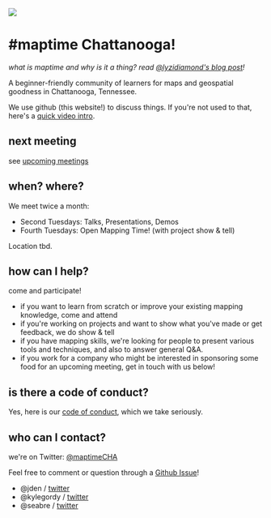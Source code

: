 ![](http://i.imgur.com/ysMwi2B.png)
# #maptime Chattanooga!

*what is maptime and why is it a thing? read [@lyzidiamond's blog post](http://lyzidiamond.com/posts/why-maptime/)!*

A beginner-friendly community of learners for maps and geospatial goodness in Chattanooga, Tennessee.

We use github (this website!) to discuss things. If you're not used to that, here's a [quick video intro](https://www.youtube.com/watch?v=KlrJVSJRUN4).

## next meeting
see [upcoming meetings](https://github.com/maptime/chattanooga/issues?labels=meeting&page=1&state=open)

## when? where?
We meet twice a month:

- Second Tuesdays: Talks, Presentations, Demos
- Fourth Tuesdays: Open Mapping Time! (with project show & tell)

Location tbd.

## how can I help?
come and participate!
- if you want to learn from scratch or improve your existing mapping knowledge, come and attend
- if you're working on projects and want to show what you've made or get feedback, we do show & tell
- if you have mapping skills, we're looking for people to present various
  tools and techniques, and also to answer general Q&A.
- if you work for a company who might be interested in sponsoring some food for an upcoming meeting,
  get in touch with us below!


## is there a code of conduct?
Yes, here is our [code of conduct](https://github.com/jden/chattanooga/blob/master/CODE_OF_CONDUCT.md), which we take seriously.

## who can I contact?

we're on Twitter: [@maptimeCHA](https://twitter.com/maptimecha)

Feel free to comment or question through a [Github Issue](https://github.com/maptime/chattanooga/issues/new)!

- @jden / [twitter](https://twitter.com/_jden)
- @kylegordy / [twitter](https://twitter.com/kylegordy)
- @seabre / [twitter](https://twitter.com/seabre)
